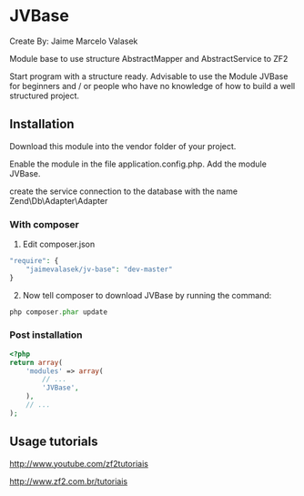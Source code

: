 JVBase
================
Create By: Jaime Marcelo Valasek

Module base to use structure AbstractMapper and AbstractService to ZF2

Start program with a structure ready. Advisable to use the Module JVBase for beginners and / or people who have no knowledge of how to build a well structured project.

Installation
-----
Download this module into the vendor folder of your project.

Enable the module in the file application.config.php. Add the module JVBase.

create the service connection to the database with the name Zend\Db\Adapter\Adapter

### With composer

1. Edit composer.json

```php
"require": {
    "jaimevalasek/jv-base": "dev-master"
}
```

2. Now tell composer to download JVBase by running the command:

```php
php composer.phar update
```

### Post installation

```php
<?php
return array(
    'modules' => array(
        // ...
        'JVBase',
    ),
    // ...
);
```

Usage tutorials
-----
http://www.youtube.com/zf2tutoriais

http://www.zf2.com.br/tutoriais